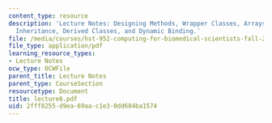 ```yaml
---
content_type: resource
description: 'Lecture Notes: Designing Methods, Wrapper Classes, Arrays, Packages,
  Inheritance, Derived Classes, and Dynamic Binding.'
file: /media/courses/hst-952-computing-for-biomedical-scientists-fall-2002/2fff8255d9ea69aac1e30dd684ba1574_lecture6.pdf
file_type: application/pdf
learning_resource_types:
- Lecture Notes
ocw_type: OCWFile
parent_title: Lecture Notes
parent_type: CourseSection
resourcetype: Document
title: lecture6.pdf
uid: 2fff8255-d9ea-69aa-c1e3-0dd684ba1574
---
```

